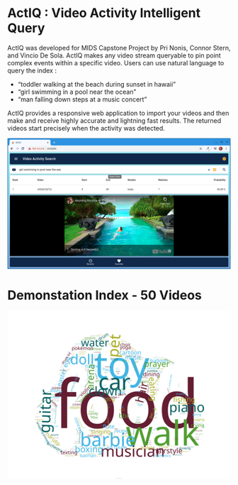 # ActIQ : Video Activity Intelligent Query

ActIQ was developed for MIDS Capstone Project by Pri Nonis, Connor Stern, and Vincio De Sola. ActIQ makes any video stream queryable to pin point complex events within a specific video. Users can use natural language to query the index :

 - “toddler walking at the beach during sunset in hawaii”  
 - “girl swimming in a pool near the ocean”  
 - “man falling down steps at a music concert”  

ActIQ provides a responsive web application to import your videos and then make and receive highly accurate and lightning fast results. The returned videos start precisely when the activity was detected.

![](assets/app-1.png)

# Demonstation Index - 50 Videos

![](assets/cloud-index.svg)
